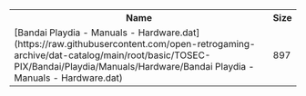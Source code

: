 <table>
<tr><th>Name</th><th>Size</th></tr>
<tr><td>
[Bandai Playdia - Manuals - Hardware.dat](https://raw.githubusercontent.com/open-retrogaming-archive/dat-catalog/main/root/basic/TOSEC-PIX/Bandai/Playdia/Manuals/Hardware/Bandai Playdia - Manuals - Hardware.dat)
</td><td>897</td></tr>
</table>
